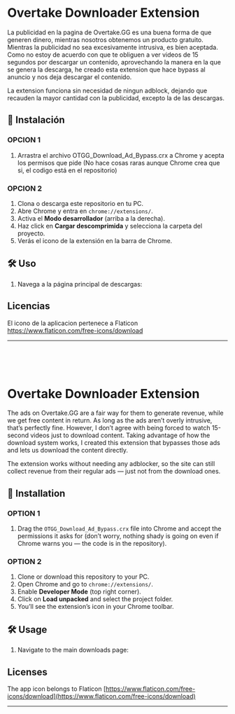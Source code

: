 # Overtake Downloader Extension

La publicidad en la pagina de Overtake.GG es una buena forma de que generen dinero, mientras nosotros obtenemos un producto gratuito. Mientras la publicidad no sea excesivamente intrusiva, es bien aceptada. Como no estoy de acuerdo con que te obliguen a ver videos de 15 segundos por descargar un contenido, aprovechando la manera en la que se genera la descarga, he creado esta extension que hace bypass al anuncio y nos deja descargar el contenido.

La extension funciona sin necesidad de ningun adblock, dejando que recauden la mayor cantidad con la publicidad, excepto la de las descargas.

## 🚀 Instalación

### OPCION 1

1. Arrastra el archivo OTGG_Download_Ad_Bypass.crx a Chrome y acepta los permisos que pide (No hace cosas raras aunque Chrome crea que si, el codigo está en el repositorio)

### OPCION 2

1. Clona o descarga este repositorio en tu PC.
2. Abre Chrome y entra en `chrome://extensions/`.
3. Activa el **Modo desarrollador** (arriba a la derecha).
4. Haz click en **Cargar descomprimida** y selecciona la carpeta del proyecto.
5. Verás el icono de la extensión en la barra de Chrome.

## 🛠️ Uso

1. Navega a la página principal de descargas:  

## Licencias

El icono de la aplicacion pertenece a Flaticon
https://www.flaticon.com/free-icons/download

***
<br>
<br>
<br>


# Overtake Downloader Extension

The ads on Overtake.GG are a fair way for them to generate revenue, while we get free content in return. As long as the ads aren’t overly intrusive, that’s perfectly fine. However, I don’t agree with being forced to watch 15-second videos just to download content. Taking advantage of how the download system works, I created this extension that bypasses those ads and lets us download the content directly.

The extension works without needing any adblocker, so the site can still collect revenue from their regular ads — just not from the download ones.

## 🚀 Installation

### OPTION 1

1. Drag the `OTGG_Download_Ad_Bypass.crx` file into Chrome and accept the permissions it asks for (don’t worry, nothing shady is going on even if Chrome warns you — the code is in the repository).

### OPTION 2

1. Clone or download this repository to your PC.
2. Open Chrome and go to `chrome://extensions/`.
3. Enable **Developer Mode** (top right corner).
4. Click on **Load unpacked** and select the project folder.
5. You’ll see the extension’s icon in your Chrome toolbar.

## 🛠️ Usage

1. Navigate to the main downloads page:

## Licenses

The app icon belongs to Flaticon
[https://www.flaticon.com/free-icons/download](https://www.flaticon.com/free-icons/download)

---